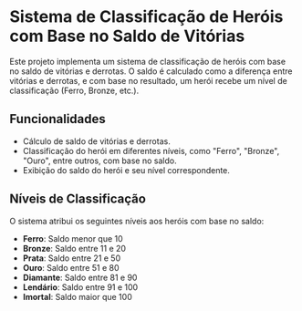 # Sistema de Classificação de Heróis com Base no Saldo de Vitórias

Este projeto implementa um sistema de classificação de heróis com base no saldo de vitórias e derrotas. O saldo é calculado como a diferença entre vitórias e derrotas, e com base no resultado, um herói recebe um nível de classificação (Ferro, Bronze, etc.).

## Funcionalidades
- Cálculo de saldo de vitórias e derrotas.
- Classificação do herói em diferentes níveis, como "Ferro", "Bronze", "Ouro", entre outros, com base no saldo.
- Exibição do saldo do herói e seu nível correspondente.

## Níveis de Classificação
O sistema atribui os seguintes níveis aos heróis com base no saldo:
- **Ferro**: Saldo menor que 10
- **Bronze**: Saldo entre 11 e 20
- **Prata**: Saldo entre 21 e 50
- **Ouro**: Saldo entre 51 e 80
- **Diamante**: Saldo entre 81 e 90
- **Lendário**: Saldo entre 91 e 100
- **Imortal**: Saldo maior que 100
